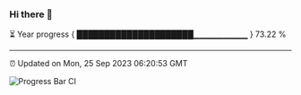 ### Hi there 👋

⏳ Year progress { █████████████████████▁▁▁▁▁▁▁▁▁ } 73.22 %

---

⏰ Updated on Mon, 25 Sep 2023 06:20:53 GMT

![Progress Bar CI](https://github.com/liununu/liununu/workflows/Progress%20Bar%20CI/badge.svg)
